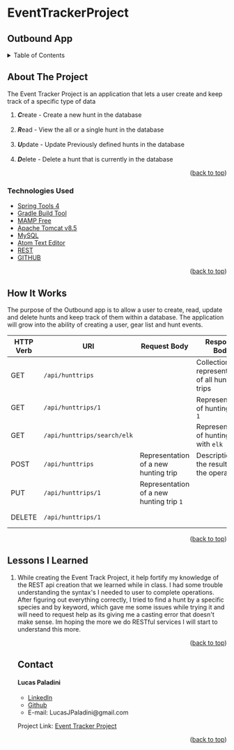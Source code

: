 # EventTrackerProject


## Outbound App
<details>
  <summary>Table of Contents</summary>
  <ul>
    <li>
      <a href="#about-the-project">About The Project</a>
  </ul>
      <ul>
        <li><a href="#technologies-used">Technologies Used</a></li>
      </ul>
    </li>
  <ul>
    <li><a href="#howitworks">How It Works</a></li>
  </ul>  
  <ul>
    <li><a href="#Lessons-I-Learned">Lessons Learned</a></li>
  </ul>
  <ul>
    <li><a href="#contact">Contact</a></li>
  </ul>

  <ul>
    <li><a href="#acknowledgments">Acknowledgments</a></li>
    </ul>

</details>

## About The Project

<p>The Event Tracker Project is an application that lets a user create and keep track of a specific type of data</p>
<ol>
<li><strong><em>C</em></strong>reate - Create a new hunt in the database </li>
<br>
<li><strong><em>R</em></strong>ead - View the all or a single hunt in the database</li>
<br>
<li><strong><em>U</em></strong>pdate - Update Previously defined hunts in the database</li>
<br>
<li><strong><em>D</em></strong>elete - Delete a hunt that is currently in the database </li>
</ol>
<!--[![Product Name Screen Shot][product-screenshot]](https://example.com) -->

<p align="right">(<a href="#top">back to top</a>)</p>

### Technologies Used

-   [Spring Tools 4](https://spring.io/tools)
-   [Gradle Build Tool](https://gradle.org/install/)
-   [MAMP Free](https://www.mamp.info/en/mac/)
-   [Apache Tomcat v8.5](https://tomcat.apache.org/)
-   [MySQL](https://www.mysql.com/)
-   [Atom Text Editor](https://atom.io/)
-   [REST](https://restfulapi.net/)
-   [GITHUB](https://github.com/)

<p align="right">(<a href="#top">back to top</a>)</p>


## How It Works

<p>
The purpose of the Outbound app is to allow a user to create, read, update and delete hunts and keep track of them within a database. The application will grow into the ability of creating a user, gear list and hunt events.
</p>

| HTTP Verb | URI                  | Request Body | Response Body | Purpose |
|-----------|----------------------|--------------|---------------|---------|
| GET       | `/api/hunttrips`     |              | Collection of representations of all hunting trips  | **List** or **collection** endpoint |
| GET       | `/api/hunttrips/1`   |              | Representation of hunting trip `1` | **Retrieve** endpoint |
| GET       | `/api/hunttrips/search/elk`   |              | Representation of hunting trips with `elk` | **Retrieve** endpoint |
| POST      | `/api/hunttrips`     | Representation of a new hunting trip | Description of the result of the operation | **Create** endpoint |
| PUT       | `/api/hunttrips/1`   | Representation of a new hunting trip `1` | | **Replace** endpoint |
| DELETE    | `/api/hunttrips/1`   |              | | **Delete** route |



<p align="right">(<a href="#top">back to top</a>)</p>


## Lessons I Learned
<ol>
<li>
While creating the Event Track Project, it help fortify my knowledge of the REST api creation that we learned while in class. I had some trouble understanding the syntax's I
 needed to user to complete operations. After figuring out everything correctly, I tried to find a hunt by a specific species and by keyword, which gave me some issues while trying it and will need to request help as its giving me a casting error that doesn't make sense. Im hoping the more we do RESTful services I will start to understand this more.
</li>

<p align="right">(<a href="#top">back to top</a>)</p>


## Contact




<h4>Lucas Paladini</h4>
<ul>
<li><a href="https://www.linkedin.com/in/lucas-paladini/">LinkedIn</a></li>
<li><a href="https://github.com/Lpaladini90">Github</a></li>
<li> E-mail: LucasJPaladini@gmail.com</li>
</ul>


Project Link: [Event Tracker Project](https://github.com/Lpaladini90/EventTrackerProject)

<p align="right">(<a href="#top">back to top</a>)</p>

<!-- ACKNOWLEDGMENTS -->
